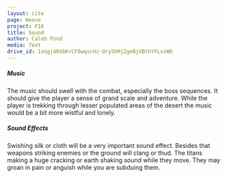 ```yaml
---
layout: cite
page: Weave
project: F16
title: Sound
author: Caleb Pond
media: Text
drive_id: 1oGgj4R4bKrCF8wqscHz-Qry5hMjZgeBjXBthYFLvzW0
---
```

##### Music

The music should swell with the combat, especially the boss sequences. It should give the player a sense of grand scale and adventure. While the player is trekking through lesser populated areas of the desert the music would be a bit more wistful and lonely.

##### Sound Effects

Swishing silk or cloth will be a very important sound effect. Besides that weapons striking enemies or the ground will clang or thud. The titans making a huge cracking or earth shaking sound while they move. They may groan in pain or anguish while you are subduing them.
